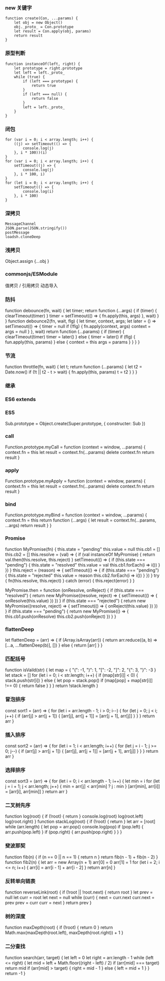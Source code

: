 ### new 关键字
    function create(Con, ...params) {
        let obj = new Object()
        obj._proto_ = Con.prototype
        let result = Con.apply(obj, params)
        return result
    }
### 原型判断
    function instanceOf(left, right) {
        let prototype = right.prototype
        let left = left._proto_
        while (true) {
            if (left === prototype) {
                return true
            }
            if (left === null) {
                return false
            }
            left = left._proto_
        }
    }
### 闭包
    for (var i = 0; i < array.length; i++) {
        ((j) => setTimeout(() => {
            console.log(j)
        }, i * 100))(i)
    }
    for (var i = 0; i < array.length; i++) {
        setTimeout((j) => {
            console.log(j)
        }, i * 100, i)
    }
    for (let i = 0; i < array.length; i++) {
        setTimeout(() => {
            console.log(i)
        }, i * 100)
    }
### 深拷贝
    MessageChannel
    JSON.parse(JSON.stringify())
    postMessage
    loadsh.cloneDeep
### 浅拷贝
Object.assign
{...obj }
### commonjs/ESModule
值拷贝 / 引用拷贝
动态导入
### 防抖
function debounce(fn, wait) {
    let timer;
    return function (...args) {
        if (timer) {
            clearTimeout(timer)
        }
        timer = setTimeout(() => {
            fn.apply(this, args)
        }, wait)
    }
}
function debounce2(fn, wait, flg) {
    let timer, context, args;
    let later = () => setTimeout(() => {
        timer = null
        if (!flg) {
            fn.apply(context, args)
            context = args = null
        }
    }, wait)
    return function (...params) {
        if (timer) {
            clearTimeout(timer)
            timer = later()
        } else {
            timer = later()
            if (flg) {
                fun.apply(this, params)
            } else {
                context = this
                args = params
            }
        }
    }
}
### 节流
function throttle(fn, wait) {
    let t;
    return function (...params) {
        let t2 = Date.now()
        if (!t || t2 - t > wait) {
            fn.apply(this, params)
            t = t2
        }
    }
}
### 继承
### ES6 extends
### ES5
Sub.prototype = Object.create(Super.prototype, {
    constructer: Sub
})
### call
Function.prototype.myCall = function (context = window, ...params) {
    context.fn = this
    let result = context.fn(...params)
    delete context.fn
    return result
}
### apply
Function.prototype.myApply = function (context = window, params) {
    context.fn = this
    let result = context.fn(...params)
    delete context.fn
    return result
}
### bind
Function.prototype.myBind = function (context = window, ...params) {
    context.fn = this
    return function (...args) {
        let result = context.fn(...params, ...args)
        return result
    }
}
### Promise
function MyPromise(fn) {
    this.state = "pending"
    this.value = null
    this.cb1 = []
    this.cb2 = []
    this.resolve = (val) => {
        if (val instanceOf MyPromise) {
            return val.then(this.resolve, this.reject)
        }
        setTimeout(() => {
            if (this.state === "pending") {
                this.state = "resolved"
                this.value = val
                this.cb1.forEach(i => i())
            }
        })
    }
    this.reject = (reason) => {
        setTimeout(() => {
            if (this.state === "pending") {
                this.state = "rejected"
                this.value = reason
                this.cb2.forEach(i => i())
            }
        })
    }
    try {
        fn(this.resolve, this.reject)
    } catch (error) {
        this.reject(error)
    }
}

MyPromise.then = function (onResolve, onReject) {
    if (this.state === "resolved") {
        return new MyPromise((resolve, reject) => {
            setTimeout(() => {
                onResolve(this.value)
            })
        })
    }
    if (this.state === "rejected") {
        return new MyPromise((resolve, reject) => {
            setTimeout(() => {
                onReject(this.value)
            })
        })
    }
    if (this.state === "pending") {
        return new MyPromise(() => {
            this.cb1.push(onResolve)
            this.cb2.push(onReject)
        })
    }
}
### flattenDeep
let flattenDeep = (arr) => {
    if (Array.isArray(arr)) {
        return arr.reduce((a, b) => [...a, ...flattenDeep(b)], [])
    } else {
        return [arr]
    }
}
### 匹配括号 
function isVaild(str) {
    let map = {
        "(": -1,
        ")": 1,
        "[": -2,
        "]": 2,
        "{": 3,
        "}": -3
    }
    let stack = []
    for (let i = 0; i < str.length; i++) {
        if (map[str[i]] < 0) {
            stack.push(str[i])
        } else {
            let pop = stack.pop()
            if (map[pop] + map[str[i]] !== 0) {
                return false
            }
        }
    }
    return !stack.length
}
### 冒泡排序
const sort1 = (arr) => {
    for (let i = arr.length - 1; i > 0; i--) {
        for (let j = 0; j < i; j++) {
            if (arr[j] > arr[j + 1]) {
                [arr[j], arr[j + 1]] = [arr[j + 1], arr[j]]
            }
        }
    }
    return arr
}
### 插入排序
const sort2 = (arr) => {
    for (let i = 1; i < arr.length; i++) {
        for (let j = i - 1; j >= 0; j--) {
            if (arr[j] > arr[j + 1]) {
                [arr[j], arr[j + 1]] = [arr[j + 1], arr[j]]
            }
        }
    }
    return arr
}
### 选择排序
const sort3 = (arr) => {
    for (let i = 0; i < arr.length - 1; i++) {
        let min = i
        for (let j = i + 1; j < arr.length; j++) {
            min = arr[j] < arr[min] ? j : min
        }
        [arr[min], arr[i]] = [arr[i], arr[min]]
    }
    return arr
}
### 二叉树先序
function log(root) {
    if (!root) {
        return
    }
    console.log(root)
    log(root.left)
    log(root.right)
}
function stackLog(root) {
    if (!root) {
        return
    }
    let arr = [root]
    while (arr.length) {
        let pop = arr.pop()
        console.log(pop)
        if (pop.left) {
            arr.push(pop.left)
        }
        if (pop.right) {
            arr.push(pop.right)
        }
    }
}
### 斐波那契
function fib(n) {
    if (n == 0 || n == 1) {
        return n
    }
    return fib(n - 1) + fib(n - 2)
}
function fib2(n) {
    let arr = new Array(n + 1)
    arr[0] = 0
    arr[1] = 1
    for (let i = 2; i <= n; i++) {
        arr[i] = arr[i - 1] + arr[i - 2]
    }
    return arr[n]
}
### 反转单向链表
function reverseLink(root) {
    if (!root || !root.next) {
        return root
    }
    let prev = null
    let curr = root
    let next = null
    while (curr) {
        next = curr.next
        curr.next = prev
        prev = curr
        curr = next
    }
    return prev
}
### 树的深度
function maxDepth(root) {
    if (!root) {
        return 0
    }
    return Math.max(maxDepth(root.left), maxDepth(root.right)) + 1
}
### 二分查找
function search(arr, target) {
    let left = 0
    let right = arr.length - 1
    while (left <= right) {
        let mid = left + Math.floor((right - left) / 2)
        if (arr[mid] === target) return mid
        if (arr[mid] > target) {
            right = mid - 1
        } else {
            left = mid + 1
        }
    }
    return -1
}